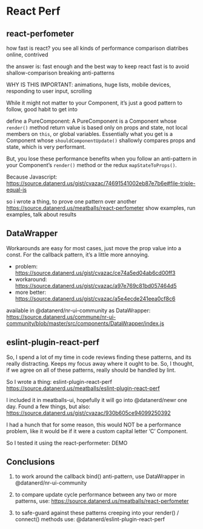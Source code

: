 # React Perf

## react-perfometer

how fast is react?
you see all kinds of performance comparison diatribes online, contrived  

the answer is: fast enough
and the best way to keep react fast is to avoid shallow-comparison breaking anti-patterns

WHY IS THIS IMPORTANT:
animations, huge lists, mobile devices, responding to user input, scrolling

While it might not matter to your Component, it’s just a good pattern to follow, good habit to get into

define a PureComponent:
A PureComponent is a Component whose `render()` method return value is based only on props and state, not local members on `this`, or global variables. Essentially what you get is a Component whose `shouldComponentUpdate()` shallowly compares props and state, which is very performant.

But, you lose these performance benefits when you follow an anti-pattern in your Component’s `render()` method or the redux `mapStateToProps()`.

Because Javascript:
https://source.datanerd.us/gist/cvazac/74691541002eb87e7b6e#file-triple-equal-js

so i wrote a thing, to prove one pattern over another
https://source.datanerd.us/meatballs/react-perfometer
show examples, run examples, talk about results

## DataWrapper

Workarounds are easy for most cases, just move the prop value into a const. For the callback pattern, it’s a little more annoying. 

* problem: https://source.datanerd.us/gist/cvazac/ce74a5ed04ab6cd00ff3
* workaround: https://source.datanerd.us/gist/cvazac/a97e769c81bd057464d5
* more better: https://source.datanerd.us/gist/cvazac/a5e4ecde241eea0cf8c6

available in @datanerd/nr-ui-community as DataWrapper:
https://source.datanerd.us/commune/nr-ui-community/blob/master/src/components/DataWrapper/index.js

## eslint-plugin-react-perf

So, I spend a lot of my time in code reviews finding these patterns, and its really distracting. Keeps my focus away where it ought to be. So, I thought, if we agree on all of these patterns, really should be handled by lint.

So I wrote a thing:
eslint-plugin-react-perf
https://source.datanerd.us/meatballs/eslint-plugin-react-perf

I included it in meatballs-ui, hopefully it will go into @datanerd/newr one day. Found a few things, but also:
https://source.datanerd.us/gist/cvazac/930b605ce94099250392

I had a hunch that for some reason, this would NOT be a performance problem, like it would be if it were a custom capital letter ‘C’ Component.

So I tested it using the react-performeter:
DEMO

## Conclusions
1) to work around the callback bind() anti-pattern, use DataWrapper in @datanerd/nr-ui-community

2) to compare update cycle performance between any two or more patterns, use:
https://source.datanerd.us/meatballs/react-perfometer

3) to safe-guard against these patterns creeping into your render() / connect() methods use:
@datanerd/eslint-plugin-react-perf
